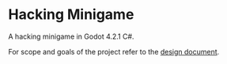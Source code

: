 # Hacking Minigame

A hacking minigame in Godot 4.2.1 C#. 

For scope and goals of the project refer to the [design document](docs/Hacking%20Minigame%20Design%20Document.md).
